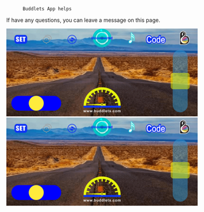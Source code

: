           Buddlets App helps
If have any questions, you can leave a message on this page.

![main page](https://github.com/maxyqy/buddlets/blob/main/buddlets1m.jpg)
![search device](https://github.com/maxyqy/buddlets/blob/main/buddlets1m.jpg)
